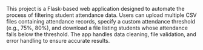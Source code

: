 This project is a Flask-based web application designed to automate the process of filtering student attendance data. Users can upload multiple CSV files containing attendance records, specify a custom attendance threshold (e.g., 75%, 80%), and download a file listing students whose attendance falls below the threshold. The app handles data cleaning, file validation, and error handling to ensure accurate results.
